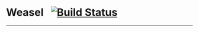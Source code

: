 # Weasel &nbsp; [![Build Status](https://travis-ci.org/bripkens/weasel.svg?branch=master)](https://travis-ci.org/bripkens/weasel)

---
